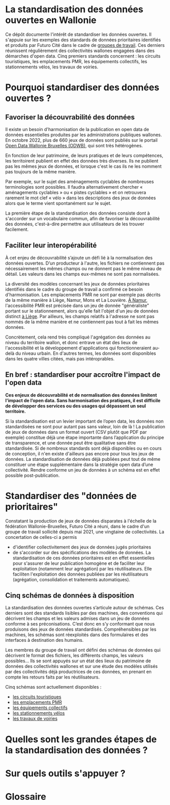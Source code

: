 # La standardisation des données ouvertes en Wallonie

Ce dépôt documente l'intérêt de standardiser les données ouvertes. Il s'appuie sur les exemples des standards de données prioritaires identifiés et produits par Futuro Cité dans le cadre de [groupes de travail](https://www.futurocite.be/activites/groupe-de-travail-open-data). Ces derniers réunissent régulièrement des collectivités wallones engagées dans des démarches d'open data. 
Cinq premiers standards concernent : les circuits touristiques, les emplacements PMR, les équipements collectifs, les stationnements vélos, les travaux de voiries. 

# Pourquoi standardiser des données ouvertes ? 


## Favoriser la découvrabilité des données 

Il existe un besoin d'harmonisation de la publication en open data de données essentielles produites par les administrations publiques wallones. En octobre 2022, plus de 660 jeux de données sont publiés sur le portail [Open Data Wallonie Bruxelles (ODWB)](https://www.odwb.be/explore/?sort=modified), qui sont très hétérogènes.

En fonction de leur patrimoine, de leurs pratiques et de leurs compétences, les territoirent publient en effet des données très diverses. Ils ne publient pas les mêmes jeux de données, et lorsque c'est le cas ils ne les nomment pas toujours de la même manière. 

Par exemple, sur le sujet des aménagements cyclables de nombreuses terminologies sont possibles. Il faudra alternativement chercher « aménagements cyclables » ou « pistes cyclables » et on retrouvera rarement le mot clef  « vélo » dans les descriptions des jeux de données alors que le terme vient spontanément sur le sujet.

La première étape de la standardisation des données consiste dont à s'accorder sur un vocabulaire commun, afin de favoriser la découvrabilité des données, c'est-à-dire permettre aux utilisateurs de les trouver facilement.   


## Faciliter leur interopérabilité 
À cet enjeu de découvrabilité s’ajoute un défi lié à la normalisation des données ouvertes. D’un producteur à l'autre, les fichiers ne contiennent pas nécessairement les mêmes champs ou ne donnent pas le même niveau de détail. Les valeurs dans les champs eux-mêmes ne sont pas normalisées. 

La diversité des modèles concernant les jeux de données prioritaires identifiés dans le cadre du groupe de travail a confirmé ce besoin d'harmonisation. Les emplacements PMR ne sont par exemple pas décrits de la même manière à Liège, Namur, Mons et La Louvière. [À Namur](https://data.namur.be/explore/dataset/namur-parking-emplacements-surfaciques/information/?disjunctive.type_parking&disjunctive.zone&disjunctive.localite&disjunctive.rue_nom&disjunctive.code_rue&sort=-type_parking), l'accessibilité PMR est précisée dans un jeu de donnée "généraliste" portant sur le stationnement, alors qu'elle fait l'objet d'un jeu de données distinct [à Liège](https://opendata.liege.be/explore/dataset/stationnement-pmr/information/). Par ailleurs, les champs relatifs à l'adresse ne sont pas nommés de la même manière et ne contiennent pas tout à fait les mêmes données. 

Concrètement, cela rend très compliqué l'agrégation des données au niveau du territoire wallon, et donc entrave un état des lieux de l'accessibilité et la développement d'applications qui fonctionneraient au-delà du niveau urbain. En d'autres termes, les données sont disponibles dans les quatre villes citées, mais pas intéroprables. 

## En bref : standardiser pour accroître l'impact de l'open data 

<b>Ces enjeux de découvrabilité et de normalisation des données limitent l’impact de l’open data. Sans harmonisation des pratiques, il est difficile de développer des services ou des usages qui dépassent un seul territoire.</b>

Si la standardisation est un levier important  de l’open data, les données non standardisées ne sont pour autant pas sans valeur, loin de là ! La publication de jeux de données dans un format ouvert (CSV plutôt que PDF par exemple) constitue déjà une étape importante dans l’application du principe de transparence, et une donnée peut être qualitative sans être standardisée. Si de nombreux standards sont déjà disponibles ou en cours de conception, il n'en existe d'ailleurs pas encore pour tous les jeux de données. 
La standardisation de données déjà publiées peut tout de même constituer une étape supplémentaire dans la stratégie open data d’une collectivité. Rendre conforme un jeu de données à un schéma est en effet possible post-publication.    

# Standardiser des "données de prioritaires"   

Constatant la production de jeux de données disparates à l'échelle de la fédération Wallonie-Bruxelles, Futuro Cité a réuni, dans le cadre d'un groupe de travail sollicité depuis mai 2021, une vingtaine de collectivités. La concertation de celles-ci a permis 
* d'identifier collectivitement des jeux de données jugés prioritaires  
* de s'accorder sur des spécifications des modèles de données. 
La standardisation de ces données prioritaires est en effet essentielles pour s'assurer de leur publication homogène et de faciliter leur exploitation (notamment leur agrégation) par les réutilisateurs. Elle faciliten l'exploitation des données publiées par les réutilisateurs (agrégation, consolidation et traitements automatiques).

## Cinq schémas de données à disposition 

La standardisation des données ouvertes s’articule autour de schémas. Ces derniers sont des standards lisibles par des machines, des conventions qui décrivent les champs et les valeurs admises dans un jeu de données conforme à ses préconisations. C’est donc en s’y conformant que nous produisons des jeux de données standardisés. Compréhensibles par les machines, les schémas sont réexploités dans des formulaires et des interfaces à destination des humains. 

Les membres du groupe de travail ont défini des schémas de données qui décrivent le format des fichiers, les différents champs, les valeurs possibles… Ils se sont appuyés sur un état des lieux du patrimoine de données des collectivités wallones et sur une étude des modèles utilisés par des collectivités déjà productrices de ces données, en prenant en compte les retours faits par les réutilisateurs.

Cinq schémas sont actuellement disponibles : 
* [les circuits touristiques](https://github.com/FuturoCite/standard-circuits-touristiques)
* [les emplacements PMR](https://github.com/FuturoCite/standard-emplacements-PMR)
* [les équipements collectifs](https://github.com/FuturoCite/standard-equipements-collectifs) 
* [les stationnements vélos](https://github.com/FuturoCite/standard-stationnements-velos)
* [les travaux de voiries](https://github.com/FuturoCite/standard-travaux-voiries) 


# Quelles sont les grandes étapes de la standardisation des données ? 

# Sur quels outils s'appuyer ? 

# Glossaire
